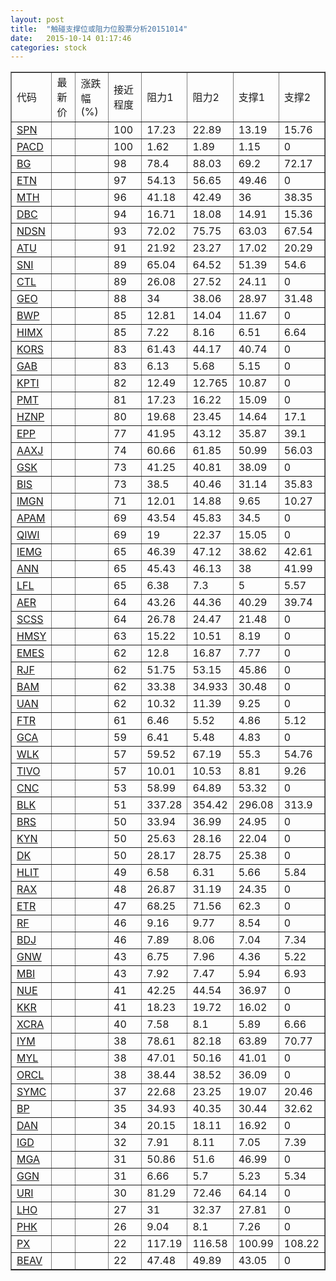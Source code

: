 ```yaml
---
layout: post
title:  "触碰支撑位或阻力位股票分析20151014"
date:   2015-10-14 01:17:46
categories: stock
---
```

<script type="text/javascript">
var stockList = []
stockList.push('gb_spn');
stockList.push('gb_pacd');
stockList.push('gb_bg');
stockList.push('gb_etn');
stockList.push('gb_mth');
stockList.push('gb_dbc');
stockList.push('gb_ndsn');
stockList.push('gb_atu');
stockList.push('gb_sni');
stockList.push('gb_ctl');
stockList.push('gb_geo');
stockList.push('gb_bwp');
stockList.push('gb_himx');
stockList.push('gb_kors');
stockList.push('gb_gab');
stockList.push('gb_kpti');
stockList.push('gb_pmt');
stockList.push('gb_hznp');
stockList.push('gb_epp');
stockList.push('gb_aaxj');
stockList.push('gb_gsk');
stockList.push('gb_bis');
stockList.push('gb_imgn');
stockList.push('gb_apam');
stockList.push('gb_qiwi');
stockList.push('gb_iemg');
stockList.push('gb_ann');
stockList.push('gb_lfl');
stockList.push('gb_aer');
stockList.push('gb_scss');
stockList.push('gb_hmsy');
stockList.push('gb_emes');
stockList.push('gb_rjf');
stockList.push('gb_bam');
stockList.push('gb_uan');
stockList.push('gb_ftr');
stockList.push('gb_gca');
stockList.push('gb_wlk');
stockList.push('gb_tivo');
stockList.push('gb_cnc');
stockList.push('gb_blk');
stockList.push('gb_brs');
stockList.push('gb_kyn');
stockList.push('gb_dk');
stockList.push('gb_hlit');
stockList.push('gb_rax');
stockList.push('gb_etr');
stockList.push('gb_rf');
stockList.push('gb_bdj');
stockList.push('gb_gnw');
stockList.push('gb_mbi');
stockList.push('gb_nue');
stockList.push('gb_kkr');
stockList.push('gb_xcra');
stockList.push('gb_iym');
stockList.push('gb_myl');
stockList.push('gb_orcl');
stockList.push('gb_symc');
stockList.push('gb_bp');
stockList.push('gb_dan');
stockList.push('gb_igd');
stockList.push('gb_mga');
stockList.push('gb_ggn');
stockList.push('gb_uri');
stockList.push('gb_lho');
stockList.push('gb_phk');
stockList.push('gb_px');
stockList.push('gb_beav');
</script>
<table border="1">
 <tr>
 <td>代码</td>
 <td>最新价</td>
 <td>涨跌幅(%)</td>
 <td>接近程度</td>
 <td>阻力1</td>
 <td>阻力2</td>
 <td>支撑1</td>
 <td>支撑2</td>
</tr>
  <tr id="spn" class="green">
  <td><a href="http://stock.finance.sina.com.cn/usstock/quotes/SPN.html" target="_blank">SPN</a></td><td></td><td></td><td>100</td><td>17.23</td><td>22.89</td><td>13.19</td><td>15.76</td></tr>
  <tr id="pacd" class="red">
  <td><a href="http://stock.finance.sina.com.cn/usstock/quotes/PACD.html" target="_blank">PACD</a></td><td></td><td></td><td>100</td><td>1.62</td><td>1.89</td><td>1.15</td><td>0</td></tr>
  <tr id="bg" class="red">
  <td><a href="http://stock.finance.sina.com.cn/usstock/quotes/BG.html" target="_blank">BG</a></td><td></td><td></td><td>98</td><td>78.4</td><td>88.03</td><td>69.2</td><td>72.17</td></tr>
  <tr id="etn" class="red">
  <td><a href="http://stock.finance.sina.com.cn/usstock/quotes/ETN.html" target="_blank">ETN</a></td><td></td><td></td><td>97</td><td>54.13</td><td>56.65</td><td>49.46</td><td>0</td></tr>
  <tr id="mth" class="red">
  <td><a href="http://stock.finance.sina.com.cn/usstock/quotes/MTH.html" target="_blank">MTH</a></td><td></td><td></td><td>96</td><td>41.18</td><td>42.49</td><td>36</td><td>38.35</td></tr>
  <tr id="dbc" class="green">
  <td><a href="http://stock.finance.sina.com.cn/usstock/quotes/DBC.html" target="_blank">DBC</a></td><td></td><td></td><td>94</td><td>16.71</td><td>18.08</td><td>14.91</td><td>15.36</td></tr>
  <tr id="ndsn" class="green">
  <td><a href="http://stock.finance.sina.com.cn/usstock/quotes/NDSN.html" target="_blank">NDSN</a></td><td></td><td></td><td>93</td><td>72.02</td><td>75.75</td><td>63.03</td><td>67.54</td></tr>
  <tr id="atu" class="red">
  <td><a href="http://stock.finance.sina.com.cn/usstock/quotes/ATU.html" target="_blank">ATU</a></td><td></td><td></td><td>91</td><td>21.92</td><td>23.27</td><td>17.02</td><td>20.29</td></tr>
  <tr id="sni" class="green">
  <td><a href="http://stock.finance.sina.com.cn/usstock/quotes/SNI.html" target="_blank">SNI</a></td><td></td><td></td><td>89</td><td>65.04</td><td>64.52</td><td>51.39</td><td>54.6</td></tr>
  <tr id="ctl" class="red">
  <td><a href="http://stock.finance.sina.com.cn/usstock/quotes/CTL.html" target="_blank">CTL</a></td><td></td><td></td><td>89</td><td>26.08</td><td>27.52</td><td>24.11</td><td>0</td></tr>
  <tr id="geo" class="green">
  <td><a href="http://stock.finance.sina.com.cn/usstock/quotes/GEO.html" target="_blank">GEO</a></td><td></td><td></td><td>88</td><td>34</td><td>38.06</td><td>28.97</td><td>31.48</td></tr>
  <tr id="bwp" class="red">
  <td><a href="http://stock.finance.sina.com.cn/usstock/quotes/BWP.html" target="_blank">BWP</a></td><td></td><td></td><td>85</td><td>12.81</td><td>14.04</td><td>11.67</td><td>0</td></tr>
  <tr id="himx" class="green">
  <td><a href="http://stock.finance.sina.com.cn/usstock/quotes/HIMX.html" target="_blank">HIMX</a></td><td></td><td></td><td>85</td><td>7.22</td><td>8.16</td><td>6.51</td><td>6.64</td></tr>
  <tr id="kors" class="green">
  <td><a href="http://stock.finance.sina.com.cn/usstock/quotes/KORS.html" target="_blank">KORS</a></td><td></td><td></td><td>83</td><td>61.43</td><td>44.17</td><td>40.74</td><td>0</td></tr>
  <tr id="gab" class="red">
  <td><a href="http://stock.finance.sina.com.cn/usstock/quotes/GAB.html" target="_blank">GAB</a></td><td></td><td></td><td>83</td><td>6.13</td><td>5.68</td><td>5.15</td><td>0</td></tr>
  <tr id="kpti" class="green">
  <td><a href="http://stock.finance.sina.com.cn/usstock/quotes/KPTI.html" target="_blank">KPTI</a></td><td></td><td></td><td>82</td><td>12.49</td><td>12.765</td><td>10.87</td><td>0</td></tr>
  <tr id="pmt" class="green">
  <td><a href="http://stock.finance.sina.com.cn/usstock/quotes/PMT.html" target="_blank">PMT</a></td><td></td><td></td><td>81</td><td>17.23</td><td>16.22</td><td>15.09</td><td>0</td></tr>
  <tr id="hznp" class="red">
  <td><a href="http://stock.finance.sina.com.cn/usstock/quotes/HZNP.html" target="_blank">HZNP</a></td><td></td><td></td><td>80</td><td>19.68</td><td>23.45</td><td>14.64</td><td>17.1</td></tr>
  <tr id="epp" class="green">
  <td><a href="http://stock.finance.sina.com.cn/usstock/quotes/EPP.html" target="_blank">EPP</a></td><td></td><td></td><td>77</td><td>41.95</td><td>43.12</td><td>35.87</td><td>39.1</td></tr>
  <tr id="aaxj" class="green">
  <td><a href="http://stock.finance.sina.com.cn/usstock/quotes/AAXJ.html" target="_blank">AAXJ</a></td><td></td><td></td><td>74</td><td>60.66</td><td>61.85</td><td>50.99</td><td>56.03</td></tr>
  <tr id="gsk" class="red">
  <td><a href="http://stock.finance.sina.com.cn/usstock/quotes/GSK.html" target="_blank">GSK</a></td><td></td><td></td><td>73</td><td>41.25</td><td>40.81</td><td>38.09</td><td>0</td></tr>
  <tr id="bis" class="green">
  <td><a href="http://stock.finance.sina.com.cn/usstock/quotes/BIS.html" target="_blank">BIS</a></td><td></td><td></td><td>73</td><td>38.5</td><td>40.46</td><td>31.14</td><td>35.83</td></tr>
  <tr id="imgn" class="green">
  <td><a href="http://stock.finance.sina.com.cn/usstock/quotes/IMGN.html" target="_blank">IMGN</a></td><td></td><td></td><td>71</td><td>12.01</td><td>14.88</td><td>9.65</td><td>10.27</td></tr>
  <tr id="apam" class="green">
  <td><a href="http://stock.finance.sina.com.cn/usstock/quotes/APAM.html" target="_blank">APAM</a></td><td></td><td></td><td>69</td><td>43.54</td><td>45.83</td><td>34.5</td><td>0</td></tr>
  <tr id="qiwi" class="red">
  <td><a href="http://stock.finance.sina.com.cn/usstock/quotes/QIWI.html" target="_blank">QIWI</a></td><td></td><td></td><td>69</td><td>19</td><td>22.37</td><td>15.05</td><td>0</td></tr>
  <tr id="iemg" class="green">
  <td><a href="http://stock.finance.sina.com.cn/usstock/quotes/IEMG.html" target="_blank">IEMG</a></td><td></td><td></td><td>65</td><td>46.39</td><td>47.12</td><td>38.62</td><td>42.61</td></tr>
  <tr id="ann" class="red">
  <td><a href="http://stock.finance.sina.com.cn/usstock/quotes/ANN.html" target="_blank">ANN</a></td><td></td><td></td><td>65</td><td>45.43</td><td>46.13</td><td>38</td><td>41.99</td></tr>
  <tr id="lfl" class="green">
  <td><a href="http://stock.finance.sina.com.cn/usstock/quotes/LFL.html" target="_blank">LFL</a></td><td></td><td></td><td>65</td><td>6.38</td><td>7.3</td><td>5</td><td>5.57</td></tr>
  <tr id="aer" class="red">
  <td><a href="http://stock.finance.sina.com.cn/usstock/quotes/AER.html" target="_blank">AER</a></td><td></td><td></td><td>64</td><td>43.26</td><td>44.36</td><td>40.29</td><td>39.74</td></tr>
  <tr id="scss" class="red">
  <td><a href="http://stock.finance.sina.com.cn/usstock/quotes/SCSS.html" target="_blank">SCSS</a></td><td></td><td></td><td>64</td><td>26.78</td><td>24.47</td><td>21.48</td><td>0</td></tr>
  <tr id="hmsy" class="red">
  <td><a href="http://stock.finance.sina.com.cn/usstock/quotes/HMSY.html" target="_blank">HMSY</a></td><td></td><td></td><td>63</td><td>15.22</td><td>10.51</td><td>8.19</td><td>0</td></tr>
  <tr id="emes" class="green">
  <td><a href="http://stock.finance.sina.com.cn/usstock/quotes/EMES.html" target="_blank">EMES</a></td><td></td><td></td><td>62</td><td>12.8</td><td>16.87</td><td>7.77</td><td>0</td></tr>
  <tr id="rjf" class="red">
  <td><a href="http://stock.finance.sina.com.cn/usstock/quotes/RJF.html" target="_blank">RJF</a></td><td></td><td></td><td>62</td><td>51.75</td><td>53.15</td><td>45.86</td><td>0</td></tr>
  <tr id="bam" class="red">
  <td><a href="http://stock.finance.sina.com.cn/usstock/quotes/BAM.html" target="_blank">BAM</a></td><td></td><td></td><td>62</td><td>33.38</td><td>34.933</td><td>30.48</td><td>0</td></tr>
  <tr id="uan" class="red">
  <td><a href="http://stock.finance.sina.com.cn/usstock/quotes/UAN.html" target="_blank">UAN</a></td><td></td><td></td><td>62</td><td>10.32</td><td>11.39</td><td>9.25</td><td>0</td></tr>
  <tr id="ftr" class="green">
  <td><a href="http://stock.finance.sina.com.cn/usstock/quotes/FTR.html" target="_blank">FTR</a></td><td></td><td></td><td>61</td><td>6.46</td><td>5.52</td><td>4.86</td><td>5.12</td></tr>
  <tr id="gca" class="green">
  <td><a href="http://stock.finance.sina.com.cn/usstock/quotes/GCA.html" target="_blank">GCA</a></td><td></td><td></td><td>59</td><td>6.41</td><td>5.48</td><td>4.83</td><td>0</td></tr>
  <tr id="wlk" class="red">
  <td><a href="http://stock.finance.sina.com.cn/usstock/quotes/WLK.html" target="_blank">WLK</a></td><td></td><td></td><td>57</td><td>59.52</td><td>67.19</td><td>55.3</td><td>54.76</td></tr>
  <tr id="tivo" class="green">
  <td><a href="http://stock.finance.sina.com.cn/usstock/quotes/TIVO.html" target="_blank">TIVO</a></td><td></td><td></td><td>57</td><td>10.01</td><td>10.53</td><td>8.81</td><td>9.26</td></tr>
  <tr id="cnc" class="red">
  <td><a href="http://stock.finance.sina.com.cn/usstock/quotes/CNC.html" target="_blank">CNC</a></td><td></td><td></td><td>53</td><td>58.99</td><td>64.89</td><td>53.32</td><td>0</td></tr>
  <tr id="blk" class="green">
  <td><a href="http://stock.finance.sina.com.cn/usstock/quotes/BLK.html" target="_blank">BLK</a></td><td></td><td></td><td>51</td><td>337.28</td><td>354.42</td><td>296.08</td><td>313.9</td></tr>
  <tr id="brs" class="red">
  <td><a href="http://stock.finance.sina.com.cn/usstock/quotes/BRS.html" target="_blank">BRS</a></td><td></td><td></td><td>50</td><td>33.94</td><td>36.99</td><td>24.95</td><td>0</td></tr>
  <tr id="kyn" class="red">
  <td><a href="http://stock.finance.sina.com.cn/usstock/quotes/KYN.html" target="_blank">KYN</a></td><td></td><td></td><td>50</td><td>25.63</td><td>28.16</td><td>22.04</td><td>0</td></tr>
  <tr id="dk" class="green">
  <td><a href="http://stock.finance.sina.com.cn/usstock/quotes/DK.html" target="_blank">DK</a></td><td></td><td></td><td>50</td><td>28.17</td><td>28.75</td><td>25.38</td><td>0</td></tr>
  <tr id="hlit" class="green">
  <td><a href="http://stock.finance.sina.com.cn/usstock/quotes/HLIT.html" target="_blank">HLIT</a></td><td></td><td></td><td>49</td><td>6.58</td><td>6.31</td><td>5.66</td><td>5.84</td></tr>
  <tr id="rax" class="red">
  <td><a href="http://stock.finance.sina.com.cn/usstock/quotes/RAX.html" target="_blank">RAX</a></td><td></td><td></td><td>48</td><td>26.87</td><td>31.19</td><td>24.35</td><td>0</td></tr>
  <tr id="etr" class="red">
  <td><a href="http://stock.finance.sina.com.cn/usstock/quotes/ETR.html" target="_blank">ETR</a></td><td></td><td></td><td>47</td><td>68.25</td><td>71.56</td><td>62.3</td><td>0</td></tr>
  <tr id="rf" class="red">
  <td><a href="http://stock.finance.sina.com.cn/usstock/quotes/RF.html" target="_blank">RF</a></td><td></td><td></td><td>46</td><td>9.16</td><td>9.77</td><td>8.54</td><td>0</td></tr>
  <tr id="bdj" class="green">
  <td><a href="http://stock.finance.sina.com.cn/usstock/quotes/BDJ.html" target="_blank">BDJ</a></td><td></td><td></td><td>46</td><td>7.89</td><td>8.06</td><td>7.04</td><td>7.34</td></tr>
  <tr id="gnw" class="green">
  <td><a href="http://stock.finance.sina.com.cn/usstock/quotes/GNW.html" target="_blank">GNW</a></td><td></td><td></td><td>43</td><td>6.75</td><td>7.96</td><td>4.36</td><td>5.22</td></tr>
  <tr id="mbi" class="green">
  <td><a href="http://stock.finance.sina.com.cn/usstock/quotes/MBI.html" target="_blank">MBI</a></td><td></td><td></td><td>43</td><td>7.92</td><td>7.47</td><td>5.94</td><td>6.93</td></tr>
  <tr id="nue" class="red">
  <td><a href="http://stock.finance.sina.com.cn/usstock/quotes/NUE.html" target="_blank">NUE</a></td><td></td><td></td><td>41</td><td>42.25</td><td>44.54</td><td>36.97</td><td>0</td></tr>
  <tr id="kkr" class="red">
  <td><a href="http://stock.finance.sina.com.cn/usstock/quotes/KKR.html" target="_blank">KKR</a></td><td></td><td></td><td>41</td><td>18.23</td><td>19.72</td><td>16.02</td><td>0</td></tr>
  <tr id="xcra" class="green">
  <td><a href="http://stock.finance.sina.com.cn/usstock/quotes/XCRA.html" target="_blank">XCRA</a></td><td></td><td></td><td>40</td><td>7.58</td><td>8.1</td><td>5.89</td><td>6.66</td></tr>
  <tr id="iym" class="green">
  <td><a href="http://stock.finance.sina.com.cn/usstock/quotes/IYM.html" target="_blank">IYM</a></td><td></td><td></td><td>38</td><td>78.61</td><td>82.18</td><td>63.89</td><td>70.77</td></tr>
  <tr id="myl" class="green">
  <td><a href="http://stock.finance.sina.com.cn/usstock/quotes/MYL.html" target="_blank">MYL</a></td><td></td><td></td><td>38</td><td>47.01</td><td>50.16</td><td>41.01</td><td>0</td></tr>
  <tr id="orcl" class="red">
  <td><a href="http://stock.finance.sina.com.cn/usstock/quotes/ORCL.html" target="_blank">ORCL</a></td><td></td><td></td><td>38</td><td>38.44</td><td>38.52</td><td>36.09</td><td>0</td></tr>
  <tr id="symc" class="green">
  <td><a href="http://stock.finance.sina.com.cn/usstock/quotes/SYMC.html" target="_blank">SYMC</a></td><td></td><td></td><td>37</td><td>22.68</td><td>23.25</td><td>19.07</td><td>20.46</td></tr>
  <tr id="bp" class="red">
  <td><a href="http://stock.finance.sina.com.cn/usstock/quotes/BP.html" target="_blank">BP</a></td><td></td><td></td><td>35</td><td>34.93</td><td>40.35</td><td>30.44</td><td>32.62</td></tr>
  <tr id="dan" class="red">
  <td><a href="http://stock.finance.sina.com.cn/usstock/quotes/DAN.html" target="_blank">DAN</a></td><td></td><td></td><td>34</td><td>20.15</td><td>18.11</td><td>16.92</td><td>0</td></tr>
  <tr id="igd" class="green">
  <td><a href="http://stock.finance.sina.com.cn/usstock/quotes/IGD.html" target="_blank">IGD</a></td><td></td><td></td><td>32</td><td>7.91</td><td>8.11</td><td>7.05</td><td>7.39</td></tr>
  <tr id="mga" class="red">
  <td><a href="http://stock.finance.sina.com.cn/usstock/quotes/MGA.html" target="_blank">MGA</a></td><td></td><td></td><td>31</td><td>50.86</td><td>51.6</td><td>46.99</td><td>0</td></tr>
  <tr id="ggn" class="red">
  <td><a href="http://stock.finance.sina.com.cn/usstock/quotes/GGN.html" target="_blank">GGN</a></td><td></td><td></td><td>31</td><td>6.66</td><td>5.7</td><td>5.23</td><td>5.34</td></tr>
  <tr id="uri" class="red">
  <td><a href="http://stock.finance.sina.com.cn/usstock/quotes/URI.html" target="_blank">URI</a></td><td></td><td></td><td>30</td><td>81.29</td><td>72.46</td><td>64.14</td><td>0</td></tr>
  <tr id="lho" class="red">
  <td><a href="http://stock.finance.sina.com.cn/usstock/quotes/LHO.html" target="_blank">LHO</a></td><td></td><td></td><td>27</td><td>31</td><td>32.37</td><td>27.81</td><td>0</td></tr>
  <tr id="phk" class="red">
  <td><a href="http://stock.finance.sina.com.cn/usstock/quotes/PHK.html" target="_blank">PHK</a></td><td></td><td></td><td>26</td><td>9.04</td><td>8.1</td><td>7.26</td><td>0</td></tr>
  <tr id="px" class="green">
  <td><a href="http://stock.finance.sina.com.cn/usstock/quotes/PX.html" target="_blank">PX</a></td><td></td><td></td><td>22</td><td>117.19</td><td>116.58</td><td>100.99</td><td>108.22</td></tr>
  <tr id="beav" class="red">
  <td><a href="http://stock.finance.sina.com.cn/usstock/quotes/BEAV.html" target="_blank">BEAV</a></td><td></td><td></td><td>22</td><td>47.48</td><td>49.89</td><td>43.05</td><td>0</td></tr>
</table>
